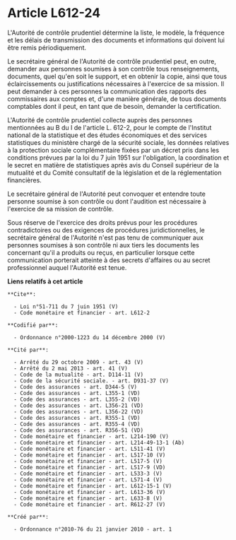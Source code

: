 # Article L612-24

L'Autorité de contrôle prudentiel détermine la liste, le modèle, la fréquence et les délais de transmission des documents et
informations qui doivent lui être remis périodiquement. 

Le secrétaire général de l'Autorité de contrôle prudentiel peut, en outre, demander aux personnes soumises à son contrôle
tous renseignements, documents, quel qu'en soit le support, et en obtenir la copie, ainsi que tous éclaircissements ou
justifications nécessaires à l'exercice de sa mission. Il peut demander à ces personnes la communication des rapports des
commissaires aux comptes et, d'une manière générale, de tous documents comptables dont il peut, en tant que de besoin,
demander la certification. 

L'Autorité de contrôle prudentiel collecte auprès des personnes mentionnées au B du I de l'article L. 612-2, pour le compte
de l'Institut national de la statistique et des études économiques et des services statistiques du ministère chargé de la
sécurité sociale, les données relatives à la protection sociale complémentaire fixées par un décret pris dans les conditions
prévues par la loi du 7 juin 1951 sur l'obligation, la coordination et le secret en matière de statistiques après avis du
Conseil supérieur de la mutualité et du Comité consultatif de la législation et de la réglementation financières. 

Le secrétaire général de l'Autorité peut convoquer et entendre toute personne soumise à son contrôle ou dont l'audition est
nécessaire à l'exercice de sa mission de contrôle. 

Sous réserve de l'exercice des droits prévus pour les procédures contradictoires ou des exigences de procédures
juridictionnelles, le secrétaire général de l'Autorité n'est pas tenu de communiquer aux personnes soumises à son contrôle ni
aux tiers les documents les concernant qu'il a produits ou reçus, en particulier lorsque cette communication porterait
atteinte à des secrets d'affaires ou au secret professionnel auquel l'Autorité est tenue.

**Liens relatifs à cet article**

	**Cite**:

	  - Loi n°51-711 du 7 juin 1951 (V)
	  - Code monétaire et financier - art. L612-2

	**Codifié par**:

	  - Ordonnance n°2000-1223 du 14 décembre 2000 (V)

	**Cité par**:

	  - Arrêté du 29 octobre 2009 - art. 43 (V)
	  - Arrêté du 2 mai 2013 - art. 41 (V)
	  - Code de la mutualité - art. D114-11 (V)
	  - Code de la sécurité sociale. - art. D931-37 (V)
	  - Code des assurances - art. D344-5 (V)
	  - Code des assurances - art. L355-1 (VD)
	  - Code des assurances - art. L355-2 (VD)
	  - Code des assurances - art. L356-21 (VD)
	  - Code des assurances - art. L356-22 (VD)
	  - Code des assurances - art. R355-1 (VD)
	  - Code des assurances - art. R355-4 (VD)
	  - Code des assurances - art. R356-51 (VD)
	  - Code monétaire et financier - art. L214-190 (V)
	  - Code monétaire et financier - art. L214-49-13-1 (Ab)
	  - Code monétaire et financier - art. L511-41 (V)
	  - Code monétaire et financier - art. L517-10 (V)
	  - Code monétaire et financier - art. L517-5 (V)
	  - Code monétaire et financier - art. L517-9 (VD)
	  - Code monétaire et financier - art. L533-3 (V)
	  - Code monétaire et financier - art. L571-4 (V)
	  - Code monétaire et financier - art. L612-15-1 (V)
	  - Code monétaire et financier - art. L613-36 (V)
	  - Code monétaire et financier - art. L633-8 (V)
	  - Code monétaire et financier - art. R612-27 (V)

	**Créé par**:

	  - Ordonnance n°2010-76 du 21 janvier 2010 - art. 1
